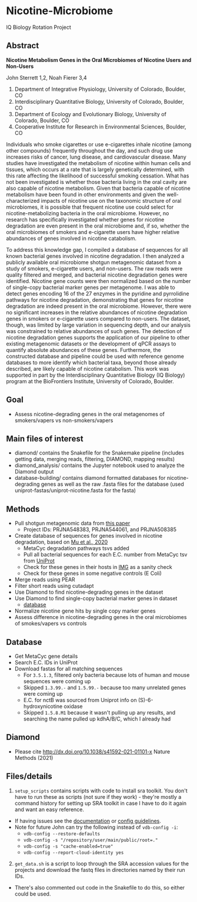 # Nicotine-Microbiome
IQ Biology Rotation Project 

## Abstract
**Nicotine Metabolism Genes in the Oral Microbiomes of Nicotine Users and Non-Users**

John Sterrett 1,2, Noah Fierer 3,4
1. Department of Integrative Physiology, University of Colorado, Boulder, CO
2. Interdisciplinary Quantitative Biology, University of Colorado, Boulder, CO
3. Department of Ecology and Evolutionary Biology, University of Colorado, Boulder, CO
4. Cooperative Institute for Research in Environmental Sciences, Boulder, CO

Individuals who smoke cigarettes or use e-cigarettes inhale nicotine (among other compounds) frequently throughout the day, and such drug use increases risks of cancer, lung disease, and cardiovascular disease. Many studies have investigated the metabolism of nicotine within human cells and tissues, which occurs at a rate that is largely genetically determined, with this rate affecting the likelihood of successful smoking cessation. What has not been investigated is whether those bacteria living in the oral cavity are also capable of nicotine metabolism. Given that bacteria capable of nicotine metabolism have been found in other environments and given the well-characterized impacts of nicotine use on the taxonomic structure of oral microbiomes, it is possible that frequent nicotine use could select for nicotine-metabolizing bacteria in the oral microbiome. However, no research has specifically investigated whether genes for nicotine degradation are even present in the oral microbiome and, if so, whether the oral microbiomes of smokers and e-cigarette users have higher relative abundances of genes involved in nicotine catabolism. 

To address this knowledge gap, I compiled a database of sequences for all known bacterial genes involved in nicotine degradation. I then analyzed a publicly available oral microbiome shotgun metagenomic dataset from a study of smokers, e-cigarette users, and non-users. The raw reads were quality filtered and merged, and bacterial nicotine degradation genes were identified. Nicotine gene counts were then normalized based on the number of single-copy bacterial marker genes per metagenome. I was able to detect genes encoding 16 of the 27 enzymes in the pyridine and pyrrolidine pathways for nicotine degradation, demonstrating that genes for nicotine degradation are indeed present in the oral microbiome. However, there were no significant increases in the relative abundances of nicotine degradation genes in smokers or e-cigarette users compared to non-users. The dataset, though, was limited by large variation in sequencing depth, and our analysis was constrained to relative abundances of such genes. The detection of nicotine degradation genes supports the application of our pipeline to other existing metagenomic datasets or the development of qPCR assays to quantify absolute abundances of these genes. Furthermore, the constructed database and pipeline could be used with reference genome databases to more identify which bacterial taxa, beyond those already described, are likely capable of nicotine catabolism. This work was supported in part by the Interdisciplinary Quantitative Biology (IQ Biology) program at the BioFrontiers Institute, University of Colorado, Boulder.

## Goal

- Assess nicotine-degrading genes in the oral metagenomes of smokers/vapers vs non-smokers/vapers

## Main files of interest
- diamond/ contains the Snakefile for the Snakemake pipeline (includes getting data, merging reads, filtering, DIAMOND, mapping results)
- diamond_analysis/ contains the Jupyter notebook used to analyze the Diamond output
- database-building/ contains diamond formatted databases for nicotine-degrading genes as well as the raw .fasta files for the database (used uniprot-fastas/uniprot-nicotine.fasta for the fasta)

## Methods

- Pull shotgun metagenomic data from [this paper](https://www.science.org/doi/10.1126/sciadv.aaz0108?utm_campaign=SciMag&utm_medium=Twitter&utm_source=JHubbard)
  - Project IDs: PRJNA548383, PRJNA544061, and PRJNA508385
- Create database of sequences for genes involved in nicotine degradation, based on [Mu et al., 2020](https://www.sciencedirect.com/science/article/pii/S001393512030150X)
  - MetaCyc degradation pathways tsvs added
  - Pull all bacterial sequences for each E.C. number from MetaCyc tsv from [UniProt](https://www.uniprot.org/) 
  - Check for these genes in their hosts in [IMG](https://img.jgi.doe.gov/) as a sanity check
  - Check for these genes in some negative controls (E Coli)
- Merge reads using PEAR
- Filter short reads using cutadapt
- Use Diamond to find nicotine-degrading genes in the dataset
- Use Diamond to find single-copy bacterial marker genes in dataset
  - [database](https://data.gtdb.ecogenomic.org/releases/release202/202.0/genomic_files_reps/bac120_marker_genes_reps_r202.tar.gz)
- Normalize nicotine gene hits by single copy marker genes
- Assess difference in nicotine-degrading genes in the oral microbiomes of smokes/vapers vs controls


## Database

- Get MetaCyc gene details
- Search E.C. IDs in UniProt
- Download fastas for all matching sequences
  - For `3.5.1.3`, filtered only bacteria because lots of human and mouse sequences were coming up
  - Skipped `1.3.99.-` and `1.5.99.-` because too many unrelated genes were coming up
  - E.C. for nctB was sourced from Uniprot info on (S)-6-hydroxynicotine oxidase
  - Skipped `1.5.8.M1` because it wasn't pulling up any results, and searching the name pulled up kdhA/B/C, which I already had

## Diamond
- Please cite http://dx.doi.org/10.1038/s41592-021-01101-x Nature Methods (2021)

## Files/details

1. `setup_scripts` contains scripts with code to install sra toolkit. You don't have to run these as scripts (not sure if they work) - they're mostly a command history for setting up SRA toolkit in case I have to do it again and want an easy reference.
  - If having issues see the [documentation](https://github.com/ncbi/sra-tools/wiki/02.-Installing-SRA-Toolkit) 
or [config guidelines](https://github.com/ncbi/sra-tools/wiki/03.-Quick-Toolkit-Configuration). 
  - Note for future John can try the following instead of `vdb-config -i`:
    - `vdb-config --restore-defaults`
    - `vdb-config -s "/repository/user/main/public/root=."`
    - `vdb-config -s "cache-enabled=true"`
    - `vdb-config --report-cloud-identity yes`

2. `get_data.sh` is a script to loop through the SRA accession values for the projects and download the fastq files in directories named by their run IDs.
  - There's also commented out code in the Snakefile to do this, so either could be used.
